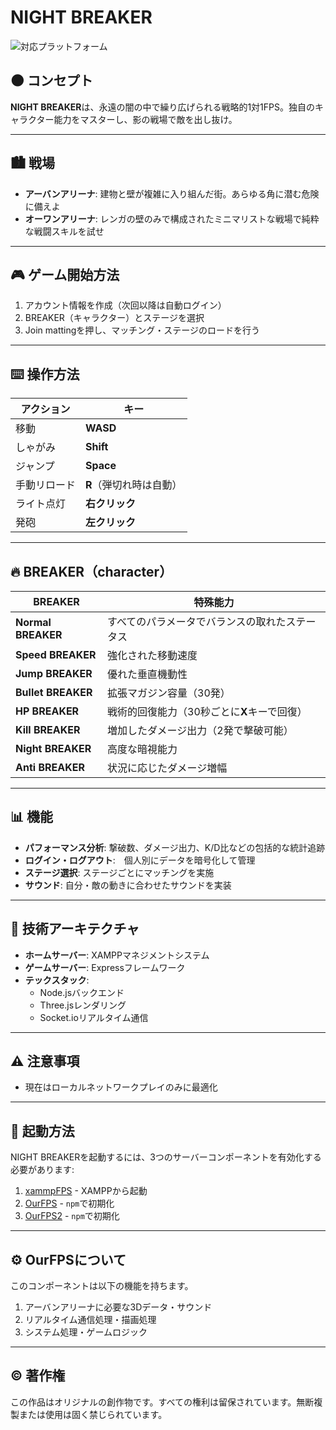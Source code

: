 # **NIGHT BREAKER**

![対応プラットフォーム](https://img.shields.io/badge/Windows-Mac-blue?style=for-the-badge&logo=windows&logoColor=white)

## 🌑 **コンセプト**
**NIGHT BREAKER**は、永遠の闇の中で繰り広げられる戦略的1対1FPS。独自のキャラクター能力をマスターし、影の戦場で敵を出し抜け。

---

## 🏙️ **戦場**
- **アーバンアリーナ**: 建物と壁が複雑に入り組んだ街。あらゆる角に潜む危険に備えよ
- **オーワンアリーナ**: レンガの壁のみで構成されたミニマリストな戦場で純粋な戦闘スキルを試せ

---

## 🎮 **ゲーム開始方法**
1. アカウント情報を作成（次回以降は自動ログイン）
2. BREAKER（キャラクター）とステージを選択
3. Join mattingを押し、マッチング・ステージのロードを行う

---

## ⌨️ **操作方法**
| アクション | キー |
|------------|------|
| 移動 | **WASD** |
| しゃがみ | **Shift** |
| ジャンプ | **Space** |
| 手動リロード | **R**（弾切れ時は自動） |
| ライト点灯 | **右クリック** |
| 発砲 | **左クリック** |

---

## 🔥 **BREAKER（character）**

| BREAKER | 特殊能力 |
|---------|----------|
| **Normal BREAKER** | すべてのパラメータでバランスの取れたステータス |
| **Speed BREAKER** | 強化された移動速度 |
| **Jump BREAKER** | 優れた垂直機動性 |
| **Bullet BREAKER** | 拡張マガジン容量（30発） |
| **HP BREAKER** | 戦術的回復能力（30秒ごとに**X**キーで回復） |
| **Kill BREAKER** | 増加したダメージ出力（2発で撃破可能） |
| **Night BREAKER** | 高度な暗視能力 |
| **Anti BREAKER** | 状況に応じたダメージ増幅 |

---

## 📊 **機能**
- **パフォーマンス分析**: 撃破数、ダメージ出力、K/D比などの包括的な統計追跡
- **ログイン・ログアウト**:　個人別にデータを暗号化して管理
- **ステージ選択**: ステージごとにマッチングを実施
- **サウンド**: 自分・敵の動きに合わせたサウンドを実装

---

## 🔧 **技術アーキテクチャ**
- **ホームサーバー**: XAMPPマネジメントシステム
- **ゲームサーバー**: Expressフレームワーク
- **テックスタック**:
  - Node.jsバックエンド
  - Three.jsレンダリング
  - Socket.ioリアルタイム通信

---

## ⚠️ **注意事項**
- 現在はローカルネットワークプレイのみに最適化

---

## 🚀 **起動方法**
NIGHT BREAKERを起動するには、3つのサーバーコンポーネントを有効化する必要があります:

1. [xammpFPS](https://github.com/yakitate0-0/xammpFPS) - XAMPPから起動
2. [OurFPS](https://github.com/yakitate0-0/OurFPS) - `npm`で初期化
3. [OurFPS2](https://github.com/yakitate0-0/OurFPS2) - `npm`で初期化

---

## ⚙️ **OurFPSについて**
このコンポーネントは以下の機能を持ちます。

1. アーバンアリーナに必要な3Dデータ・サウンド
2. リアルタイム通信処理・描画処理
3. システム処理・ゲームロジック

---
## © **著作権**
この作品はオリジナルの創作物です。すべての権利は留保されています。無断複製または使用は固く禁じられています。
